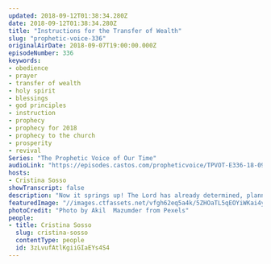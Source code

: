 ```yaml
---
updated: 2018-09-12T01:38:34.280Z
date: 2018-09-12T01:38:34.280Z
title: "Instructions for the Transfer of Wealth"
slug: "prophetic-voice-336"
originalAirDate: 2018-09-07T19:00:00.000Z
episodeNumber: 336
keywords:
- obedience
- prayer
- transfer of wealth
- holy spirit
- blessings
- god principles
- instruction
- prophecy
- prophecy for 2018
- prophecy to the church
- prosperity
- revival
Series: "The Prophetic Voice of Our Time"
audioLink: "https://episodes.castos.com/propheticvoice/TPVOT-E336-18-09-08-09-Instructions-for-the-Transfer-of-Wealth.mp3"
hosts:
- Cristina Sosso
showTranscript: false
description: "Now it springs up! The Lord has already determined, planned, and decided that this season through us, for those who are faithfully preparing and are good stewards of what they have, for those who have clean hands and a pure heart, and for those who finance the preaching of the gospel and discipleship, that the transfer of wealth / influence and affluence is going to manifest. The old comfortable things we’ve been doing, even things from God, will no longer work. We cannot predict how God is going to do this; we have to be led by the Holy Spirit in our heaven-ward calling in Christ Jesus.\n\nIsaiah 43:18-19 “Forget the former things; do not dwell on the past. See, I am doing a new thing! Now it springs up; do you not perceive it? I am making a way in the wilderness and streams in the wasteland.”"
featuredImage: "//images.ctfassets.net/vfgh62eq5a4k/5ZHOaTL5qEOYiWKai4yMke/648e8b527617713604037947152fd6da/agriculture-growth-hand-1072824.jpg"
photoCredit: "Photo by Akil  Mazumder from Pexels"
people:
- title: Cristina Sosso
  slug: cristina-sosso
  contentType: people
  id: 3zLvufAtlKgiiGIaEYs4S4
---
```

